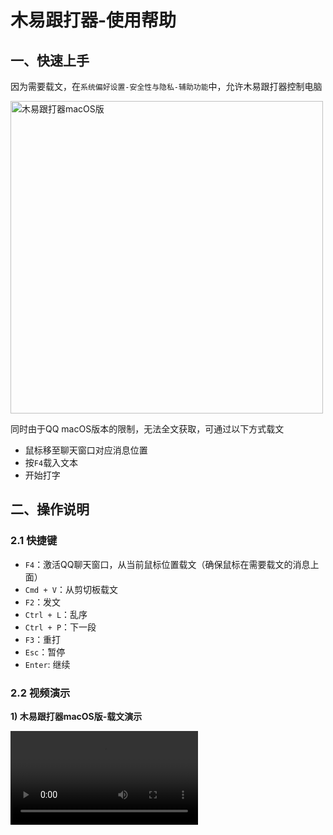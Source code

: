 # 木易跟打器-使用帮助

## 一、快速上手
因为需要载文，在`系统偏好设置-安全性与隐私-辅助功能`中，允许木易跟打器控制电脑

<img width="500" alt="木易跟打器macOS版" src="img/setting.png">

同时由于QQ macOS版本的限制，无法全文获取，可通过以下方式载文
- 鼠标移至聊天窗口对应消息位置
- 按`F4`载入文本
- 开始打字

## 二、操作说明
### 2.1 快捷键

- `F4`：激活QQ聊天窗口，从当前鼠标位置载文（确保鼠标在需要载文的消息上面）
- `Cmd + V`：从剪切板载文
- `F2`：发文
- `Ctrl + L`：乱序
- `Ctrl + P`：下一段
- `F3`：重打
- `Esc`：暂停
- `Enter`: 继续

### 2.2 视频演示

**1) 木易跟打器macOS版-载文演示**

<video style="max-width:600px;" autoplay="autoplay" controls="controls" loop alt="木易跟打器macOS版-载文演示" src="https://s.owenyang.top/typers/%E6%9C%A8%E6%98%93%E8%B7%9F%E6%89%93%E5%99%A8macOS%E7%89%88-%E8%BD%BD%E6%96%87%E6%BC%94%E7%A4%BA.mp4" />

**2) 木易跟打器-复合指标演示**

<video style="max-width:600px;" controls="controls" loop alt="木易跟打器-复合指标演示" src="https://s.owenyang.top/typers/%E6%9C%A8%E6%98%93%E8%B7%9F%E6%89%93%E5%99%A8-%E5%A4%8D%E5%90%88%E6%8C%87%E6%A0%87%E6%BC%94%E7%A4%BA.mp4" />


### 2.3 载文
由于QQ macOS版本的限制，无法全文获取。可将鼠标移至聊天窗口对应消息位置，按`F4`载入文本。
1. 『赛文文字』从QQ群使用指令获取赛文，然后鼠标移至赛文外，按`F4`即可。如下视频所示：
2. 『自由文本』将要打的文本复制到剪切板，然后到主页粘贴即可

### 2.4 发送成绩

* 跟打结束后，成绩会 **自动** 发送至QQ群当前激活的窗口并发送，并复制到系统剪切板
* 如不想自动发送成绩，可在左侧开启 **`潜水`** 模式


